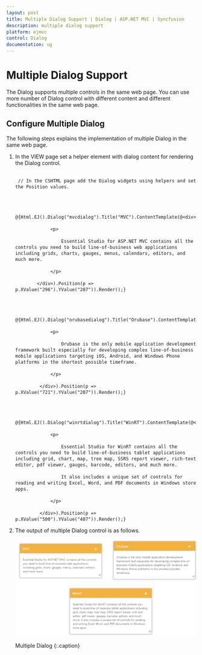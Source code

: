 ```yaml
---
layout: post
title: Multiple Dialog Support | Dialog | ASP.NET MVC | Syncfusion
description: multiple dialog support
platform: ejmvc
control: Dialog
documentation: ug
---
```


# Multiple Dialog Support

The Dialog supports multiple controls in the same web page. You can use more number of Dialog control with different content and different functionalities in the same web page.

## Configure Multiple Dialog

The following steps explains the implementation of multiple Dialog in the same web page. 

1. In the VIEW page set a helper element with dialog content for rendering the Dialog control. 

   ~~~ cshtml

	// In the CSHTML page add the Dialog widgets using helpers and set the Position values. 



	@{Html.EJ().Dialog("mvcdialog").Title("MVC").ContentTemplate(@<div>

				<p>

					Essential Studio for ASP.NET MVC contains all the controls you need to build line-of-business web applications including grids, charts, gauges, menus, calendars, editors, and much more.

				</p>

		   </div>).Position(p => p.XValue("296").YValue("207")).Render();}



	@{Html.EJ().Dialog("orubasedialog").Title("Orubase").ContentTemplate(@<div>

				<p>

					Orubase is the only mobile application development framework built especially for developing complex line-of-business mobile applications targeting iOS, Android, and Windows Phone platforms in the shortest possible timeframe.

				</p>

			</div>).Position(p => p.XValue("721").YValue("207")).Render();}



	@{Html.EJ().Dialog("winrtdialog").Title("WinRT").ContentTemplate(@<div>

				<p>

					Essential Studio for WinRT contains all the controls you need to build line-of-business tablet applications including grid, chart, map, tree map, SSRS report viewer, rich-text editor, pdf viewer, gauges, barcode, editors, and much more.

					It also includes a unique set of controls for reading and writing Excel, Word, and PDF documents in Windows store apps.

				</p>

			</div>).Position(p => p.XValue("500").YValue("407")).Render();}

   ~~~
   




2. The output of multiple Dialog control is as follows.

   ![](Multiple-Dialog-Support_images/Multiple-Dialog-Support_img1.png)

    Multiple Dialog
    {:.caption}	

